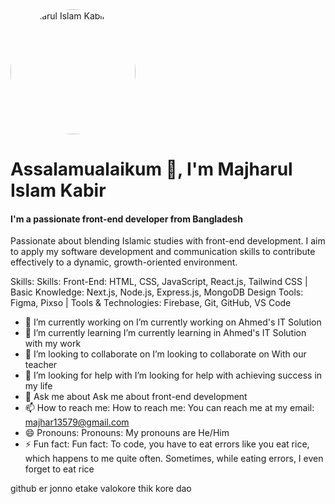 <img src="https://avatars.githubusercontent.com/u/178319632?s=400&u=48e118c88c1c78c3d5c8c7d8a0bd6aa7fcb66517&v=4" alt="Majharul Islam Kabir" width="200" style="border-radius: 50%;" />

# Assalamualaikum 👋, I'm Majharul Islam Kabir
#### I'm a passionate front-end developer from Bangladesh


Passionate about blending Islamic studies with front-end development. I aim to apply my software development and communication skills to contribute effectively to a dynamic, growth-oriented environment.

Skills: Skills: Front-End: HTML, CSS, JavaScript, React.js, Tailwind CSS | Basic Knowledge: Next.js, Node.js, Express.js, MongoDB Design Tools: Figma, Pixso | Tools & Technologies: Firebase, Git, GitHub, VS Code

- 🔭 I’m currently working on I’m currently working on Ahmed's IT Solution 
- 🌱 I’m currently learning  I’m currently learning in Ahmed's IT Solution with my work 
- 👯 I’m looking to collaborate on  I’m looking to collaborate on With our teacher 
- 🤔 I’m looking for help with I’m looking for help with achieving success in my life 
- 💬 Ask me about  Ask me about front-end development 
- 📫 How to reach me: How to reach me: You can reach me at my email: majhar13579@gmail.com 
- 😄 Pronouns:  Pronouns: My pronouns are He/Him 
- ⚡ Fun fact:  Fun fact: To code, you have to eat errors like you eat rice, which happens to me quite often. Sometimes, while eating errors, I even forget to eat rice 


github er jonno etake valokore thik kore dao
